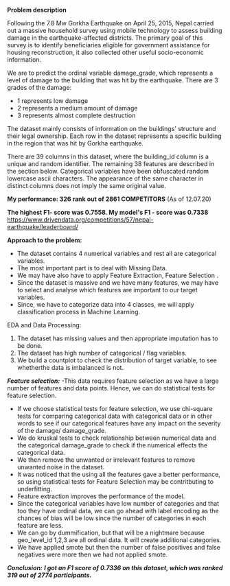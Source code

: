 **Problem description**

Following the 7.8 Mw Gorkha Earthquake on April 25, 2015, Nepal carried out a massive household survey using 
mobile technology to assess building damage in the earthquake-affected districts. The primary goal 
of this survey is to identify beneficiaries eligible for government assistance for housing reconstruction, 
it also collected other useful socio-economic information. 

We are to predict the ordinal variable damage_grade, which represents a level of damage to the building that was hit by the earthquake.
There are 3 grades of the damage:
-	1 represents low damage
-	2 represents a medium amount of damage
-	3 represents almost complete destruction


The dataset mainly consists of information on the buildings' structure and their legal ownership. Each row in the dataset represents a specific building in the region that was hit by Gorkha earthquake.


There are 39 columns in this dataset, where the building_id column is a unique and random identifier. The remaining 38 features are described in the section below. Categorical variables have been obfuscated random lowercase ascii characters. The appearance of the same character in distinct columns does not imply the same original value.

**My performance: 326 rank out of 2861 COMPETITORS** (As of 12.07.20)

**The highest F1- score was 0.7558. My model's F1 - score was 0.7338**
https://www.drivendata.org/competitions/57/nepal-earthquake/leaderboard/

**Approach to the problem:**
- The dataset contains 4 numerical variables and rest all are categorical variables.
- The most important part is to deal with Missing Data.
- We may have also have to apply Feature Extraction, Feature Selection .
- Since the dataset is massive and we have many features, we may have to select and analyse which features are important to our target   variables.
- Since, we have to categorize data into 4 classes,  we will apply classification process in Machine Learning.

EDA and Data Processing:
1)	The dataset has missing values and then appropriate imputation has to be done.
2)	The dataset has high number of categorical / flag variables.
3)	We build a countplot to check the distribution of target variable, to see whetherthe data is imbalanced is not. 

**_Feature selection:_**
-This data requires feature selection as we have a large number of features and data points. Hence, we can do statistical tests for feature selection.
- If we choose statistical tests for feature selection, we use chi-square tests for comparing categorical data with categorical data or in other words to see if our categorical features have any impact on the severity of the damage/ damage_grade.
- We do kruskal tests to check relationship between numerical data and the categorical damage_grade to check if the numerical effects the categorical data.
- We then remove the unwanted or irrelevant features to remove unwanted noise in the dataset.
- It was noticed that the using all the features gave a better performance, so using statistical tests for Feature Selection may be contritbuting to underfitting.
- Feature extraction improves the performance of the model.
- Since the categorical variables have low number of categories and that too they have ordinal data, we can go ahead with label encoding as the chances of bias will be low since the number of categories in each feature are less.
- We can go by dummification, but that will be a nightmare because geo_level_id 1,2,3 are all ordinal data. It will create additional categories.
- We have applied smote but then the number of false positives and false negatives were more then we had not applied smote.



**_Conclusion:_**
**_I got an F1 score of 0.7336 on this dataset, which was ranked 319 out of 2774 participants._**

